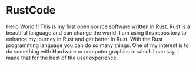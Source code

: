 # RustCode

Hello World!!!
This is my first open source software written in Rust, Rust is a beautiful language and can change the world. I am using this repository to enhance my journey in Rust and get better in Rust. With the Rust programming language you can do so many things. One of my interest is to do something with Hardware or computer graphics in which I can say, I made that for the best of the user experience.

